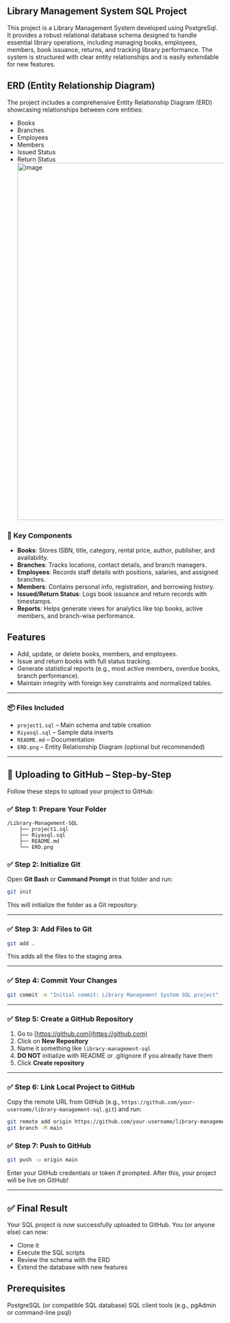 ## Library Management System SQL Project
This project is a Library Management System developed using PostgreSql. It provides a robust relational database schema designed to handle essential library operations, including managing books, employees, members, book issuance, returns, and tracking library performance. The system is structured with clear entity relationships and is easily extendable for new features.

## ERD (Entity Relationship Diagram)
The project includes a comprehensive Entity Relationship Diagram (ERD) showcasing relationships between core entities:
- Books
- Branches
- Employees
- Members
- Issued Status
- Return Status
  <img width="1181" height="834" alt="image" src="https://github.com/user-attachments/assets/f07b1564-adf7-426e-8721-15da4183125d" />

### 🧱 Key Components

* **Books**: Stores ISBN, title, category, rental price, author, publisher, and availability.
* **Branches**: Tracks locations, contact details, and branch managers.
* **Employees**: Records staff details with positions, salaries, and assigned branches.
* **Members**: Contains personal info, registration, and borrowing history.
* **Issued/Return Status**: Logs book issuance and return records with timestamps.
* **Reports**: Helps generate views for analytics like top books, active members, and branch-wise performance.
  

## Features
* Add, update, or delete books, members, and employees.
* Issue and return books with full status tracking.
* Generate statistical reports (e.g., most active members, overdue books, branch performance).
* Maintain integrity with foreign key constraints and normalized tables.

---

### 📦 Files Included

* `project1.sql` – Main schema and table creation
* `Riyasql.sql` – Sample data inserts
* `README.md` – Documentation
* `ERD.png` – Entity Relationship Diagram (optional but recommended)

---

## 🚀 Uploading to GitHub – Step-by-Step

Follow these steps to upload your project to GitHub:

### ✅ Step 1: Prepare Your Folder

```
/Library-Management-SQL
    ├── project1.sql
    ├── Riyasql.sql
    ├── README.md
    └── ERD.png
```

### ✅ Step 2: Initialize Git

Open **Git Bash** or **Command Prompt** in that folder and run:

```bash
git init
```

This will initialize the folder as a Git repository.

---

### ✅ Step 3: Add Files to Git

```bash
git add .
```

This adds all the files to the staging area.

---

### ✅ Step 4: Commit Your Changes

```bash
git commit -m "Initial commit: Library Management System SQL project"
```

---

### ✅ Step 5: Create a GitHub Repository

1. Go to [https://github.com](https://github.com)
2. Click on **New Repository**
3. Name it something like `library-management-sql`
4. **DO NOT** initialize with README or .gitignore if you already have them
5. Click **Create repository**

---

### ✅ Step 6: Link Local Project to GitHub

Copy the remote URL from GitHub (e.g., `https://github.com/your-username/library-management-sql.git`) and run:

```bash
git remote add origin https://github.com/your-username/library-management-sql.git
git branch -M main
```

### ✅ Step 7: Push to GitHub

```bash
git push -u origin main
```

Enter your GitHub credentials or token if prompted. After this, your project will be live on GitHub!

---


## ✅ Final Result

Your SQL project is now successfully uploaded to GitHub. You (or anyone else) can now:

* Clone it
* Execute the SQL scripts
* Review the schema with the ERD
* Extend the database with new features

## Prerequisites
PostgreSQL (or compatible SQL database)
SQL client tools (e.g., pgAdmin or command-line psql)






